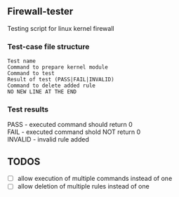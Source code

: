## Firewall-tester
Testing script for linux kernel firewall

### Test-case file structure
```
Test name
Command to prepare kernel module
Command to test
Result of test (PASS|FAIL|INVALID)
Command to delete added rule
NO NEW LINE AT THE END
```
### Test results
PASS - executed command should return 0</br>
FAIL - executed command shold NOT return 0</br>
INVALID - invalid rule added</br>

## TODOS
- [ ] allow execution of multiple commands instead of one
- [ ] allow deletion of multiple rules instead of one

